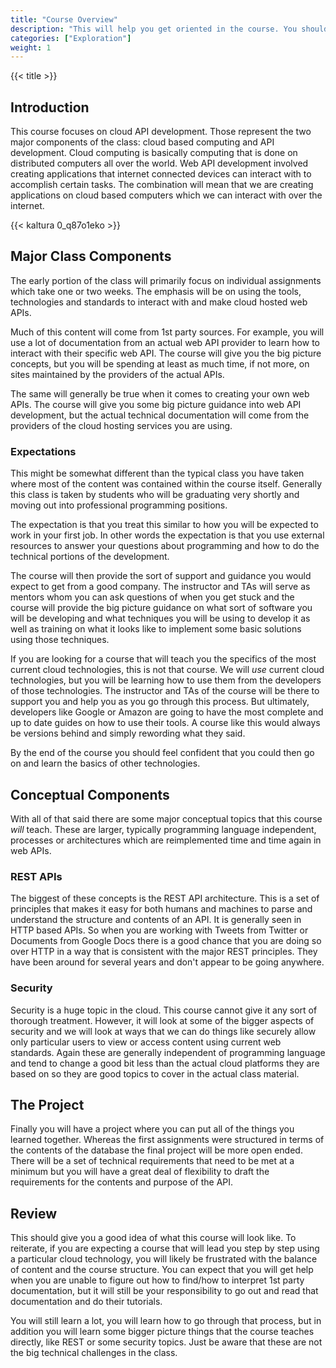 ```yaml
---
title: "Course Overview"
description: "This will help you get oriented in the course. You should get an idea of what will be covered and what the general workload for the course will look like."
categories: ["Exploration"]
weight: 1
---
```

<!--- Make sure to fill out the title and description above, they will be used when generating lists of exploration topics -->
<!--- The weight above determines what order this will be shown among other exploration topics in this same folder, lower numbers are shown first. Start using at least multiples of 5, that way if you need to add a content page between existing ones there are enough open weights to do so. They are integers only -->

{{< title >}}
## Introduction
<!--- Introduce the content of this exploration -->
This course focuses on cloud API development. Those represent the two major components of the class: cloud based computing and API development. Cloud computing is basically computing that is done on distributed computers all over the world. Web API development involved creating applications that internet connected devices can interact with to accomplish certain tasks. The combination will mean that we are creating applications on cloud based computers which we can interact with over the internet.

{{< kaltura 0_q87o1eko >}}

## Major Class Components
The early portion of the class will primarily focus on individual assignments which take one or two weeks. The emphasis will be on using the tools, technologies and standards to interact with and make cloud hosted web APIs.

Much of this content will come from 1st party sources. For example, you will use a lot of documentation from an actual web API provider to learn how to interact with their specific web API. The course will give you the big picture concepts, but you will be spending at least as much time, if not more, on sites maintained by the providers of the actual APIs.

The same will generally be true when it comes to creating your own web APIs. The course will give you some big picture guidance into web API development, but the actual technical documentation will come from the providers of the cloud hosting services you are using.

### Expectations
This might be somewhat different than the typical class you have taken where most of the content was contained within the course itself. Generally this class is taken by students who will be graduating very shortly and moving out into professional programming positions.

The expectation is that you treat this similar to how you will be expected to work in your first job. In other words the expectation is that you use external resources to answer your questions about programming and how to do the technical portions of the development.

The course will then provide the sort of support and guidance you would expect to get from a good company. The instructor and TAs will serve as mentors whom you can ask questions of when you get stuck and the course will provide the big picture guidance on what sort of software you will be developing and what techniques you will be using to develop it as well as training on what it looks like to implement some basic solutions using those techniques.

If you are looking for a course that will teach you the specifics of the most current cloud technologies, this is not that course. We will *use* current cloud technologies, but you will be learning how to use them from the developers of those technologies. The instructor and TAs of the course will be there to support you and help you as you go through this process. But ultimately, developers like Google or Amazon are going to have the most complete and up to date guides on how to use their tools. A course like this would always be versions behind and simply rewording what they said.

By the end of the course you should feel confident that you could then go on and learn the basics of other technologies.

## Conceptual Components
With all of that said there are some major conceptual topics that this course *will* teach. These are larger, typically programming language independent, processes or architectures which are reimplemented time and time again in web APIs.

### REST APIs
The biggest of these concepts is the REST API architecture. This is a set of principles that makes it easy for both humans and machines to parse and understand the structure and contents of an API. It is generally seen in HTTP based APIs. So when you are working with Tweets from Twitter or Documents from Google Docs there is a good chance that you are doing so over HTTP in a way that is consistent with the major REST principles. They have been around for several years and don't appear to be going anywhere.

### Security
Security is a huge topic in the cloud. This course cannot give it any sort of thorough treatment. However, it will look at some of the bigger aspects of security and we will look at ways that we can do things like securely allow only particular users to view or access content using current web standards. Again these are generally independent of programming language and tend to change a good bit less than the actual cloud platforms they are based on so they are good topics to cover in the actual class material.

## The Project 
Finally you will have a project where you can put all of the things you learned together. Whereas the first assignments were structured in terms of the contents of the database the final project will be more open ended. There will be a set of technical requirements that need to be met at a minimum but you will have a great deal of flexibility to draft the requirements for the contents and purpose of the API.

## Review
This should give you a good idea of what this course will look like. To reiterate, if you are expecting a course that will lead you step by step using a particular cloud technology, you will likely be frustrated with the balance of content and the course structure. You can expect that you will get help when you are unable to figure out how to find/how to interpret 1st party documentation, but it will still be your responsibility to go out and read that documentation and do their tutorials.

You will still learn a lot, you will learn how to go through that process, but in addition you will learn some bigger picture things that the course teaches directly, like REST or some security topics. Just be aware that these are not the big technical challenges in the class.